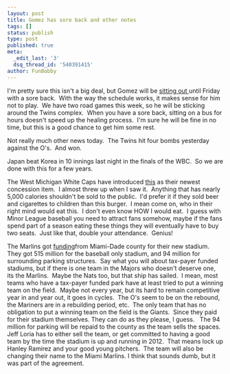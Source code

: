 ```yaml
---
layout: post
title: Gomez has sore back and other notes
tags: []
status: publish
type: post
published: true
meta:
  _edit_last: '3'
  dsq_thread_id: '540391415'
author: FunBobby
---
```

I'm pretty sure this isn't a big deal, but Gomez will be <a href="http://blogs2.startribune.com/blogs/neal/">sitting out </a>until Friday with a sore back.  With the way the schedule works, it makes sense for him not to play.  We have two road games this week, so he will be sticking around the Twins complex.  When you have a sore back, sitting on a bus for hours doesn't speed up the healing process.  I'm sure he will be fine in no time, but this is a good chance to get him some rest. 

Not really much other news today.  The Twins hit four bombs yesterday against the O's.  And won. 

Japan beat Korea in 10 innings last night in the finals of the WBC.  So we are done with this for a few years.

The West Michigan White Caps have introduced <a href="http://www.cnbc.com/id/29838746">this</a> as their newest concession item.  I almost threw up when I saw it.  Anything that has nearly 5,000 calories shouldn't be sold to the public.  I'd prefer it if they sold beer and cigarettes to children than this burger.  I mean come on, who in their right mind would eat this.  I don't even know HOW I would eat.  I guess with Minor League baseball you need to attract fans somehow, maybe if the fans spend part of a season eating these things they will eventually have to buy two seats.  Just like that, double your attendance.  Genius!

The Marlins got <a href="http://www.bizofbaseball.com/index.php?option=com_content&amp;view=article&amp;id=3109:marlins-finally-land-long-sought-after-stadium-funding&amp;catid=41:facility-news&amp;Itemid=56">funding</a>from Miami-Dade county for their new stadium. They got 515 million for the baseball only stadium, and 94 million for surrounding parking structures.  Say what you will about tax-payer funded stadiums, but if there is one team in the Majors who doesn't deserve one, its the Marlins.  Maybe the Nats too, but that ship has sailed.  I mean, most teams who have a tax-payer funded park have at least tried to put a winning team on the field.  Maybe not every year, but its hard to remain competitive year in and year out, it goes in cycles.  The O's seem to be on the rebound, the Mariners are in a rebuilding period, etc.  The only team that has no obligation to put a winning team on the field is the Giants.  Since they paid for their stadium themselves. They can do as they please, I guess.   The 94 million for parking will be repaid to the county as the team sells the spaces. Jeff Loria has to either sell the team, or get committed to having a good team by the time the stadium is up and running in 2012.  That means lock up Hanley Ramirez and your good young pitchers.  The team will also be changing their name to the Miami Marlins. I think that sounds dumb, but it was part of the agreement.
